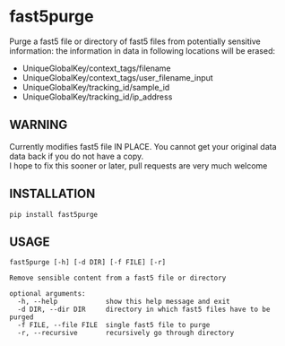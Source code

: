 # fast5purge
Purge a fast5 file or directory of fast5 files from potentially sensitive information:
the information in data in following locations will be erased:
 - UniqueGlobalKey/context_tags/filename
 - UniqueGlobalKey/context_tags/user_filename_input
 - UniqueGlobalKey/tracking_id/sample_id
 - UniqueGlobalKey/tracking_id/ip_address


## WARNING
Currently modifies fast5 file IN PLACE. You cannot get your original data data back if you do not have a copy.  
I hope to fix this sooner or later, pull requests are very much welcome

## INSTALLATION
`pip install fast5purge`


## USAGE
```
fast5purge [-h] [-d DIR] [-f FILE] [-r]

Remove sensible content from a fast5 file or directory

optional arguments:
  -h, --help            show this help message and exit
  -d DIR, --dir DIR     directory in which fast5 files have to be purged
  -f FILE, --file FILE  single fast5 file to purge
  -r, --recursive       recursively go through directory
```
